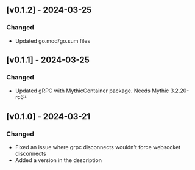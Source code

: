 ## [v0.1.2] - 2024-03-25

### Changed

- Updated go.mod/go.sum files

## [v0.1.1] - 2024-03-25

### Changed

- Updated gRPC with MythicContainer package. Needs Mythic 3.2.20-rc6+

## [v0.1.0] - 2024-03-21

### Changed

- Fixed an issue where grpc disconnects wouldn't force websocket disconnects
- Added a version in the description